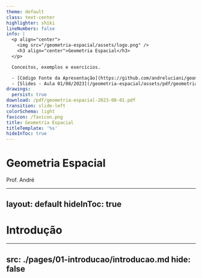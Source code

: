 ```yaml
---
theme: default
class: text-center
highlighter: shiki
lineNumbers: false
info: |
  <p align="center">
    <img src="/geometria-espacial/assets/logo.png" />
    <h3 align="center">Geometria Espacial</h3>
  </p>

  Conceitos, exemplos e exercícios.

  - [Código Fonte da Apresentação](https://github.com/andreluciani/geometria-espacial)
  - [Slides - Aula 01/08/2023](/geometria-espacial/assets/pdf/geometria-espacial-2023-08-01.pdf)
drawings:
  persist: true
download: /pdf/geometria-espacial-2023-08-01.pdf
transition: slide-left
colorSchema: light
favicon: /favicon.png
title: Geometria Espacial
titleTemplate: '%s'
hideInToc: true
---
```


<!-- ./components/DrauuConfig.vue -->
<DrauuConfig/>

# Geometria Espacial

Prof. André

<div class="abs-br m-6 flex gap-2">
  <a href="https://github.com/andreluciani/geometria-espacial" target="_blank" alt="Código Fonte (GitHub)"
    class="text-xl slidev-icon-btn opacity-50 !border-none !hover:text-white">
    <carbon-logo-github />
  </a>
  <a href="https://andreluciani.github.io/geometria-espacial/" target="_blank" alt="GitHub"
    class="text-xl slidev-icon-btn opacity-50 !border-none !hover:text-white">
    <octicon-link-16 />
  </a>
</div>

---
layout: default
hideInToc: true
---

# Introdução

<Toc maxDepth="1"></Toc>

---
src: ./pages/01-introducao/introducao.md
hide: false
---

